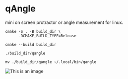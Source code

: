# qAngle

mini on screen protractor or angle measurement for linux.

```shell
cmake -S . -B build_dir \
      -DCMAKE_BUILD_TYPE=Release

cmake --build build_dir

./build_dir/qangle

mv ./build_dir/qangle ~/.local/bin/qangle
```
![This is an image](./img.png)
